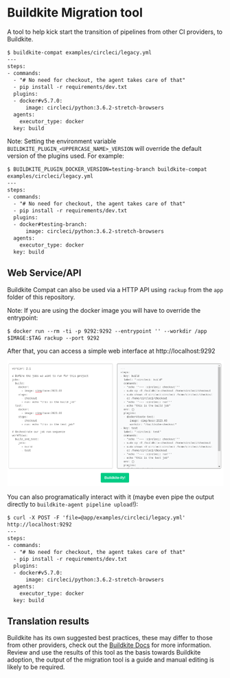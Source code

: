 # Buildkite Migration tool

A tool to help kick start the transition of pipelines from other CI providers, to Buildkite.

```shell
$ buildkite-compat examples/circleci/legacy.yml
---
steps:
- commands:
  - "# No need for checkout, the agent takes care of that"
  - pip install -r requirements/dev.txt
  plugins:
  - docker#v5.7.0:
      image: circleci/python:3.6.2-stretch-browsers
  agents:
    executor_type: docker
  key: build
```

Note: Setting the environment variable `BUILDKITE_PLUGIN_<UPPERCASE_NAME>_VERSION` will override the default version of the plugins used. For example:

```shell
$ BUILDKITE_PLUGIN_DOCKER_VERSION=testing-branch buildkite-compat examples/circleci/legacy.yml
---
steps:
- commands:
  - "# No need for checkout, the agent takes care of that"
  - pip install -r requirements/dev.txt
  plugins:
  - docker#testing-branch:
      image: circleci/python:3.6.2-stretch-browsers
  agents:
    executor_type: docker
  key: build
```

## Web Service/API

Buildkite Compat can also be used via a HTTP API using `rackup` from the `app` folder of this repository.

Note: If you are using the docker image you will have to override the entrypoint:
```shell
$ docker run --rm -ti -p 9292:9292 --entrypoint '' --workdir /app $IMAGE:$TAG rackup --port 9292
```

After that, you can access a simple web interface at http://localhost:9292

![Web UI](docs/images/web-ui.png)

You can also programatically interact with it (maybe even pipe the output directly to `buildkite-agent pipeline upload`!):

```shell
$ curl -X POST -F 'file=@app/examples/circleci/legacy.yml' http://localhost:9292
---
steps:
- commands:
  - "# No need for checkout, the agent takes care of that"
  - pip install -r requirements/dev.txt
  plugins:
  - docker#v5.7.0:
      image: circleci/python:3.6.2-stretch-browsers
  agents:
    executor_type: docker
  key: build
```

## Translation results

Buildkite has its own suggested best practices, these may differ to those from other providers, check out the [Buildkite Docs](https://buildkite.com/docs) for more information. Review and use the results of this tool as the basis towards Buildkite adoption, the output of the migration tool is a guide and manual editing is likely to be required.